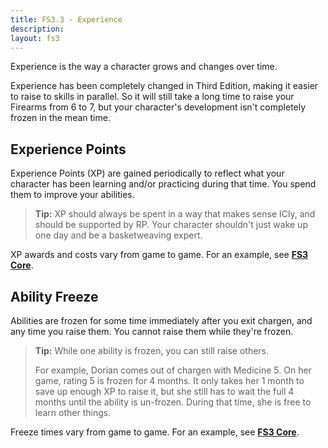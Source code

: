```yaml
---
title: FS3.3 - Experience
description:
layout: fs3
---
```


Experience is the way a character grows and changes over time.  

Experience has been completely changed in Third Edition, making it easier to raise to skills in parallel.  So it will still take a long time to raise your Firearms from 6 to 7, but your character's development isn't completely frozen in the mean time.

## Experience Points

Experience Points (XP) are gained periodically to reflect what your character has been learning and/or practicing during that time.  You spend them to improve your abilities.

> <i class="fa fa-cubes" aria-hidden="true"></i> **Tip:**  XP should always be spent in a way that makes sense ICly, and should be supported by RP.  Your character shouldn't just wake up one day and be a basketweaving expert.

XP awards and costs vary from game to game.  For an example, see **[FS3 Core](/fs3/fs3-3/core)**.

## Ability Freeze

Abilities are frozen for some time immediately after you exit chargen, and any time you raise them.  You cannot raise them while they're frozen.  

> <i class="fa fa-cubes" aria-hidden="true"></i> **Tip:** While one ability is frozen, you can still raise others.
> 
> For example, Dorian comes out of chargen with Medicine 5.  On her game, rating 5 is frozen for 4 months.  It only takes her 1 month to save up enough XP to raise it, but she still has to wait the full 4 months until the ability is un-frozen.  During that time, she is free to learn other things.

Freeze times vary from game to game.  For an example, see **[FS3 Core](/fs3/fs3-3/core)**.
